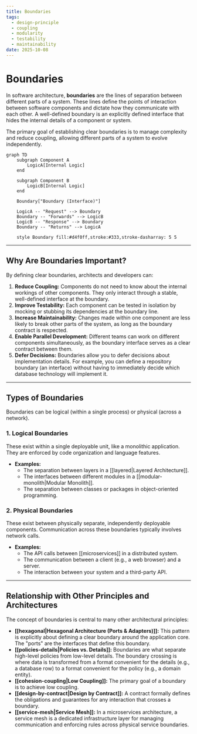 ```yaml
---
title: Boundaries
tags:
  - design-principle
  - coupling
  - modularity
  - testability
  - maintainability
date: 2025-10-08
---
```

# Boundaries

In software architecture, **boundaries** are the lines of separation between different parts of a system. These lines define the points of interaction between software components and dictate how they communicate with each other. A well-defined boundary is an explicitly defined interface that hides the internal details of a component or system.

The primary goal of establishing clear boundaries is to manage complexity and reduce coupling, allowing different parts of a system to evolve independently.

```mermaid
graph TD
    subgraph Component A
        LogicA[Internal Logic]
    end

    subgraph Component B
        LogicB[Internal Logic]
    end

    Boundary["Boundary (Interface)"]

    LogicA -- "Request" --> Boundary
    Boundary -- "Forwards" --> LogicB
    LogicB -- "Response" --> Boundary
    Boundary -- "Returns" --> LogicA

    style Boundary fill:#d4f0ff,stroke:#333,stroke-dasharray: 5 5
```

---

## Why Are Boundaries Important?

By defining clear boundaries, architects and developers can:

1.  **Reduce Coupling:** Components do not need to know about the internal workings of other components. They only interact through a stable, well-defined interface at the boundary.
2.  **Improve Testability:** Each component can be tested in isolation by mocking or stubbing its dependencies at the boundary line.
3.  **Increase Maintainability:** Changes made within one component are less likely to break other parts of the system, as long as the boundary contract is respected.
4.  **Enable Parallel Development:** Different teams can work on different components simultaneously, as the boundary interface serves as a clear contract between them.
5.  **Defer Decisions:** Boundaries allow you to defer decisions about implementation details. For example, you can define a repository boundary (an interface) without having to immediately decide which database technology will implement it.

---

## Types of Boundaries

Boundaries can be logical (within a single process) or physical (across a network).

### 1. Logical Boundaries
These exist within a single deployable unit, like a monolithic application. They are enforced by code organization and language features.

- **Examples:**
    - The separation between layers in a [[layered|Layered Architecture]].
    - The interfaces between different modules in a [[modular-monolith|Modular Monolith]].
    - The separation between classes or packages in object-oriented programming.

### 2. Physical Boundaries
These exist between physically separate, independently deployable components. Communication across these boundaries typically involves network calls.

- **Examples:**
    - The API calls between [[microservices]] in a distributed system.
    - The communication between a client (e.g., a web browser) and a server.
    - The interaction between your system and a third-party API.

---

## Relationship with Other Principles and Architectures

The concept of boundaries is central to many other architectural principles:

-   **[[hexagonal|Hexagonal Architecture (Ports & Adapters)]]:** This pattern is explicitly about defining a clear boundary around the application core. The "ports" are the interfaces that define this boundary.
-   **[[policies-details|Policies vs. Details]]:** Boundaries are what separate high-level policies from low-level details. The boundary crossing is where data is transformed from a format convenient for the details (e.g., a database row) to a format convenient for the policy (e.g., a domain entity).
-   **[[cohesion-coupling|Low Coupling]]:** The primary goal of a boundary is to achieve low coupling.
-   **[[design-by-contract|Design by Contract]]:** A contract formally defines the obligations and guarantees for any interaction that crosses a boundary.
-   **[[service-mesh|Service Mesh]]:** In a microservices architecture, a service mesh is a dedicated infrastructure layer for managing communication and enforcing rules across physical service boundaries.
